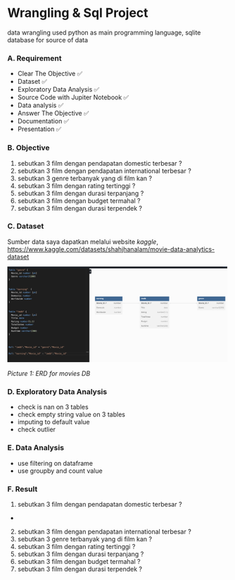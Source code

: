 # Wrangling & Sql Project

data wrangling used python as main programming language, sqlite database for source of data

### A. Requirement
-  Clear The Objective ✅
-  Dataset ✅
-  Exploratory Data Analysis ✅
-  Source Code with Jupiter Notebook ✅
-  Data analysis ✅
-  Answer The Objective ✅
-  Documentation ✅
-  Presentation ✅

### B. Objective
1. sebutkan 3 film dengan pendapatan domestic terbesar ?
2. sebutkan 3 film dengan pendapatan international terbesar ?
3. sebutkan 3 genre terbanyak yang di film kan ?
4. sebutkan 3 film dengan rating tertinggi ?
5. sebutkan 3 film dengan durasi terpanjang ?
6. sebutkan 3 film dengan budget termahal ?
7. sebutkan 3 film dengan durasi terpendek ?

### C. Dataset
Sumber data saya dapatkan melalui website _kaggle_, https://www.kaggle.com/datasets/shahjhanalam/movie-data-analytics-dataset

<img src="img/erd.png" width="500"/>

_Picture 1: ERD for movies DB_

### D. Exploratory Data Analysis
- check is nan on 3 tables
- check empty string value on 3 tables
- imputing to default value
- check outlier 

### E. Data Analysis

- use filtering on dataframe
- use groupby and count value

### F. Result 
1. sebutkan 3 film dengan pendapatan domestic terbesar ?
 -

2. sebutkan 3 film dengan pendapatan international terbesar ?
3. sebutkan 3 genre terbanyak yang di film kan ?
4. sebutkan 3 film dengan rating tertinggi ?
5. sebutkan 3 film dengan durasi terpanjang ?
6. sebutkan 3 film dengan budget termahal ?
7. sebutkan 3 film dengan durasi terpendek ?


